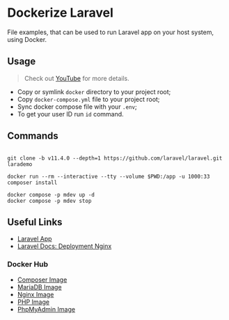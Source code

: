# Dockerize Laravel

File examples, that can be used to run Laravel app on your host system, using Docker.

## Usage

> Check out [YouTube](https://youtu.be/n9ZubBaWsgE) for more details.

* Copy or symlink `docker` directory to your project root;
* Copy `docker-compose.yml` file to your project root;
* Sync docker compose file with your `.env`;
* To get your user ID run `id` command.

## Commands

```shell

git clone -b v11.4.0 --depth=1 https://github.com/laravel/laravel.git larademo

docker run --rm --interactive --tty --volume $PWD:/app -u 1000:33 composer install

docker compose -p mdev up -d
docker compose -p mdev stop

```

## Useful Links

* [Laravel App](https://github.com/laravel/laravel)
* [Laravel Docs: Deployment Nginx](https://laravel.com/docs/11.x/deployment#nginx)

### Docker Hub 

* [Composer Image](https://hub.docker.com/_/composer)
* [MariaDB Image](https://hub.docker.com/_/mariadb)
* [Nginx Image](https://hub.docker.com/_/nginx)
* [PHP Image](https://hub.docker.com/_/php)
* [PhpMyAdmin Image](https://hub.docker.com/_/phpmyadmin)
